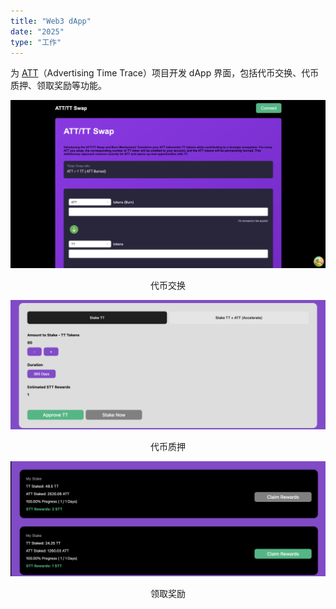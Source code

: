 ```yaml
---
title: "Web3 dApp"
date: "2025"
type: "工作"
---
```


为 [ATT](https://www.attglobal.io/)（Advertising Time Trace）项目开发 dApp 界面，包括代币交换、代币质押、领取奖励等功能。

![swap](../assets/dApp/swap.png)

<center>代币交换</center>

![stake](../assets/dApp/stake.png)

<center>代币质押</center>

![claim](../assets/dApp/claim.png)

<center>领取奖励</center>
